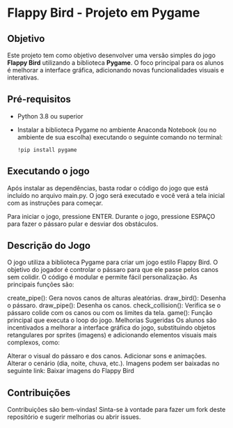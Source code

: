 # Flappy Bird - Projeto em Pygame

## Objetivo
Este projeto tem como objetivo desenvolver uma versão simples do jogo **Flappy Bird** utilizando a biblioteca **Pygame**. O foco principal para os alunos é melhorar a interface gráfica, adicionando novas funcionalidades visuais e interativas.

## Pré-requisitos

- Python 3.8 ou superior
- Instalar a biblioteca Pygame no ambiente Anaconda Notebook (ou no ambiente de sua escolha) executando o seguinte comando no terminal:

  ```
  !pip install pygame

## Executando o jogo
Após instalar as dependências, basta rodar o código do jogo que está incluído no arquivo main.py. O jogo será executado e você verá a tela inicial com as instruções para começar.

Para iniciar o jogo, pressione ENTER. Durante o jogo, pressione ESPAÇO para fazer o pássaro pular e desviar dos obstáculos.

## Descrição do Jogo
O jogo utiliza a biblioteca Pygame para criar um jogo estilo Flappy Bird. O objetivo do jogador é controlar o pássaro para que ele passe pelos canos sem colidir. O código é modular e permite fácil personalização. As principais funções são:

create_pipe(): Gera novos canos de alturas aleatórias.
draw_bird(): Desenha o pássaro.
draw_pipe(): Desenha os canos.
check_collision(): Verifica se o pássaro colide com os canos ou com os limites da tela.
game(): Função principal que executa o loop do jogo.
Melhorias Sugeridas
Os alunos são incentivados a melhorar a interface gráfica do jogo, substituindo objetos retangulares por sprites (imagens) e adicionando elementos visuais mais complexos, como:

Alterar o visual do pássaro e dos canos.
Adicionar sons e animações.
Alterar o cenário (dia, noite, chuva, etc.).
Imagens podem ser baixadas no seguinte link:
Baixar imagens do Flappy Bird

## Contribuições
Contribuições são bem-vindas! Sinta-se à vontade para fazer um fork deste repositório e sugerir melhorias ou abrir issues.


